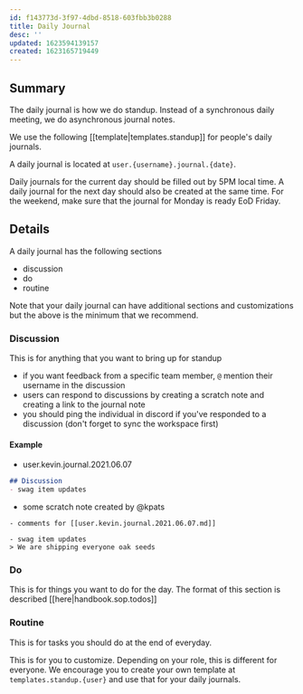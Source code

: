 ```yaml
---
id: f143773d-3f97-4dbd-8518-603fbb3b0288
title: Daily Journal
desc: ''
updated: 1623594139157
created: 1623165719449
---
```

## Summary

The daily journal is how we do standup. Instead of a synchronous daily meeting, we do asynchronous journal notes. 

We use the following [[template|templates.standup]] for people's daily journals. 

A daily journal is located at `user.{username}.journal.{date}`.

Daily journals for the current day should be filled out by 5PM local time. A daily journal for the next day should also be created at the same time. For the weekend, make sure that the journal for Monday is ready EoD Friday. 

## Details

A daily journal has the following sections

- discussion
- do
- routine

Note that your daily journal can have additional sections and customizations but the above is the minimum that we recommend. 

### Discussion

This is for anything that you want to bring up for standup

- if you want feedback from a specific team member, `@` mention their username in the discussion
- users can respond to discussions by creating a scratch note and creating a link to the journal note
- you should ping the individual in discord if you've responded to a discussion  (don't forget to sync the workspace first)

#### Example

- user.kevin.journal.2021.06.07

```markdown
## Discussion
- swag item updates
```

- some scratch note created by @kpats

```
- comments for [[user.kevin.journal.2021.06.07.md]]

- swag item updates
> We are shipping everyone oak seeds
```

### Do

This is for things you want to do for the day. The format of this section is described [[here|handbook.sop.todos]]

### Routine

This is for tasks you should do at the end of everyday. 

This is for you to customize. Depending on your role, this is different for everyone. We encourage you to create your own template at `templates.standup.{user}` and use that for your daily journals.

